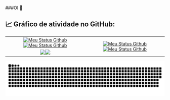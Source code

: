###OI 👋

<!--
**elisandrosgp/elisandrosgp** is a ✨ _special_ ✨ repository because its `README.md` (this file) appears on your GitHub profile.

Here are some ideas to get you started:

- 🔭 I’m currently working on ...
- 🌱 I’m currently learning ...
- 👯 I’m looking to collaborate on ...
- 🤔 I’m looking for help with ...
- 💬 Ask me about ...
- 📫 How to reach me: ...
- 😄 Pronouns: ...
- ⚡ Fun fact: ...
-->
## 📈 Gráfico de atividade no GitHub:

<table>
    <tr>
        <td align="center"><a href="https://github.com/elisandrosgp#gh-light-mode-only"><img src="https://github-readme-stats.vercel.app/api?username=elisandrosgp&show_icons=true&theme=default&include_all_commits=true#gh-light-mode-only" alt="Meu Status Github"/></a><a href="https://github.com/elisandrosgp#gh-dark-mode-only"><img src="https://github-readme-stats.vercel.app/api?username=elisandrosgp&show_icons=true&theme=tokyonight&include_all_commits=true#gh-dark-mode-only" alt="Meu Status Github"/></a>
        </td>
        <td rowspan="2" align="center"><a href="https://github.com/elisandrosgp#gh-light-mode-only"><img src="https://github-readme-stats.vercel.app/api/top-langs/?username=elisandrosgp&theme=default&langs_count=8#gh-light-mode-only" alt="Meu Status Github"/></a><a href="https://github.com/elisandrosgp#gh-dark-mode-only"><img src="https://github-readme-stats.vercel.app/api/top-langs/?username=elisandrosgp&theme=tokyonight&langs_count=8#gh-dark-mode-only" alt="Meu Status Github"/></a>
        </td>
    </tr>
    <tr>
        <td align="center"><a href="https://github.com/elisandrosgp#gh-light-mode-only"><img src="https://github-readme-streak-stats.herokuapp.com/?user=elisandrosgp&theme=default"/></a><a href="https://github.com/elisandrosgp#gh-dark-mode-only"><img src="https://github-readme-streak-stats.herokuapp.com/?user=elisandrosgp&theme=tokyonight"/></a></td>
    </tr>
    
</table>

<picture rowspan="2" align="center">
  <source media="(prefers-color-scheme: dark)" srcset="https://raw.githubusercontent.com/elisandrosgp/elisandrosgp/output/github-contribution-grid-snake-dark.svg">
  <source media="(prefers-color-scheme: light)" srcset="https://raw.githubusercontent.com/elisandrosgp/elisandrosgp/output/github-contribution-grid-snake.svg">
  <img alt="Snake Animation" src="https://raw.githubusercontent.com/elisandrosgp/elisandrosgp/output/github-contribution-grid-snake.svg">
</picture>
